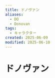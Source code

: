 ```yaml
---
title: ドノヴァン
aliases:
  - DO
  - Donovan
tags:
  - キャラクター
created: 2025-06-09
modified: 2025-06-10
---
```


# ドノヴァン
